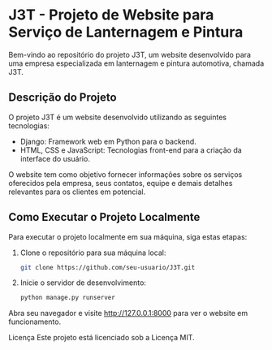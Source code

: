 # J3T - Projeto de Website para Serviço de Lanternagem e Pintura

Bem-vindo ao repositório do projeto J3T, um website desenvolvido para uma empresa especializada em lanternagem e pintura automotiva, chamada J3T.

## Descrição do Projeto

O projeto J3T é um website desenvolvido utilizando as seguintes tecnologias:

- Django: Framework web em Python para o backend.
- HTML, CSS e JavaScript: Tecnologias front-end para a criação da interface do usuário.

O website tem como objetivo fornecer informações sobre os serviços oferecidos pela empresa, seus contatos, equipe e demais detalhes relevantes para os clientes em potencial.

## Como Executar o Projeto Localmente

Para executar o projeto localmente em sua máquina, siga estas etapas:

1. Clone o repositório para sua máquina local:
   ```sh
   git clone https://github.com/seu-usuario/J3T.git


2. Inicie o servidor de desenvolvimento:
    ```sh
    python manage.py runserver

Abra seu navegador e visite http://127.0.0.1:8000 para ver o website em funcionamento.


Licença
Este projeto está licenciado sob a Licença MIT.